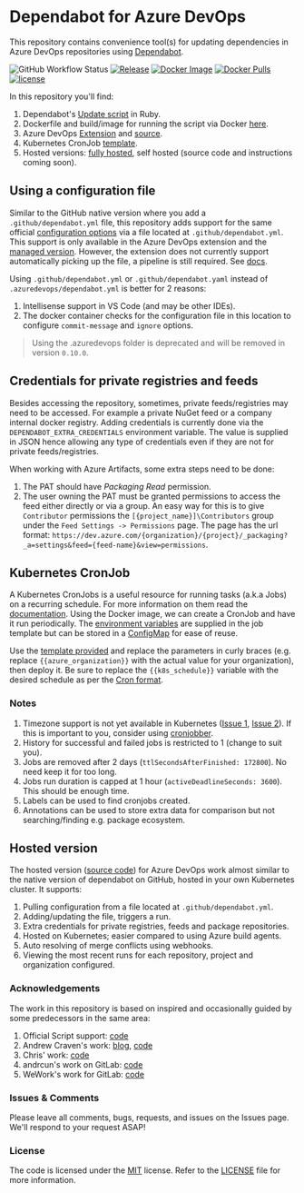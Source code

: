 # Dependabot for Azure DevOps

This repository contains convenience tool(s) for updating dependencies in Azure DevOps repositories using [Dependabot](https://dependabot.com).

![GitHub Workflow Status](https://img.shields.io/github/workflow/status/tinglesoftware/dependabot-azure-devops/Docker?style=flat-square)
[![Release](https://img.shields.io/github/release/tinglesoftware/dependabot-azure-devops.svg?style=flat-square)](https://github.com/tinglesoftware/dependabot-azure-devops/releases/latest)
[![Docker Image](https://img.shields.io/docker/image-size/tingle/dependabot-azure-devops/latest?style=flat-square)](https://hub.docker.com/r/tingle/dependabot-azure-devops)
[![Docker Pulls](https://img.shields.io/docker/pulls/tingle/dependabot-azure-devops?style=flat-square)](https://hub.docker.com/r/tingle/dependabot-azure-devops)
[![license](https://img.shields.io/github/license/tinglesoftware/dependabot-azure-devops.svg?style=flat-square)](LICENSE)

In this repository you'll find:

1. Dependabot's [Update script](./src/script/update-script.rb) in Ruby.
2. Dockerfile and build/image for running the script via Docker [here](./src/script/Dockerfile).
3. Azure DevOps [Extension](https://marketplace.visualstudio.com/items?itemName=tingle-software.dependabot) and [source](./src/extension).
4. Kubernetes CronJob [template](#kubernetes-cronjob).
5. Hosted versions: [fully hosted](#hosted-version), self hosted (source code and instructions coming soon).

## Using a configuration file

Similar to the GitHub native version where you add a `.github/dependabot.yml` file, this repository adds support for the same official [configuration options](https://help.github.com/github/administering-a-repository/configuration-options-for-dependency-updates) via a file located at `.github/dependabot.yml`. This support is only available in the Azure DevOps extension and the [managed version](https://managed-dependabot.com). However, the extension does not currently support automatically picking up the file, a pipeline is still required. See [docs](./src/extension/README.md#usage).

Using `.github/dependabot.yml` or `.github/dependabot.yaml` instead of `.azuredevops/dependabot.yml` is better for 2 reasons:

1. Intellisense support in VS Code (and may be other IDEs).
2. The docker container checks for the configuration file in this location to configure `commit-message` and `ignore` options.

> Using the .azuredevops folder is deprecated and will be removed in version `0.10.0`.

## Credentials for private registries and feeds

Besides accessing the repository, sometimes, private feeds/registries may need to be accessed. For example a private NuGet feed or a company internal docker registry. Adding credentials is currently done via the `DEPENDABOT_EXTRA_CREDENTIALS` environment variable. The value is supplied in JSON hence allowing any type of credentials even if they are not for private feeds/registries.

When working with Azure Artifacts, some extra steps need to be done:

1. The PAT should have *Packaging Read* permission.
2. The user owning the PAT must be granted permissions to access the feed either directly or via a group. An easy way for this is to give `Contributor` permissions the `[{project_name}]\Contributors` group under the `Feed Settings -> Permissions` page. The page has the url format: `https://dev.azure.com/{organization}/{project}/_packaging?_a=settings&feed={feed-name}&view=permissions`.

## Kubernetes CronJob

A Kubernetes CronJobs is a useful resource for running tasks (a.k.a Jobs) on a recurring schedule. For more information on them read the [documentation](https://kubernetes.io/docs/concepts/workloads/controllers/cron-jobs/). Using the Docker image, we can create a CronJob and have it run periodically. The [environment variables](./src/script/README.md#environment-variables) are supplied in the job template but can be stored in a [ConfigMap](https://kubernetes.io/docs/concepts/configuration/configmap/) for ease of reuse.

Use the [template provided](./cronjob-template.yaml) and replace the parameters in curly braces (e.g. replace `{{azure_organization}}` with the actual value for your organization), then deploy it. Be sure to replace the `{{k8s_schedule}}` variable with the desired schedule as per the [Cron format](https://en.wikipedia.org/wiki/Cron).

### Notes

1. Timezone support is not yet available in Kubernetes ([Issue 1](https://github.com/kubernetes/kubernetes/issues/47202), [Issue 2](https://github.com/kubernetes/kubernetes/issues/78795)). If this is important to you, consider using [cronjobber](https://github.com/hiddeco/cronjobber).
2. History for successful and failed jobs is restricted to 1 (change to suit you).
3. Jobs are removed after 2 days (`ttlSecondsAfterFinished: 172800`). No need keep it for too long.
4. Jobs run duration is capped at 1 hour (`activeDeadlineSeconds: 3600`). This should be enough time.
5. Labels can be used to find cronjobs created.
6. Annotations can be used to store extra data for comparison but not searching/finding e.g. package ecosystem.

## Hosted version

The hosted version ([source code](https://github.com/tinglesoftware/zote)) for Azure DevOps work almost similar to the native version of dependabot on GitHub, hosted in your own Kubernetes cluster. It supports:

1. Pulling configuration from a file located at `.github/dependabot.yml`.
2. Adding/updating the file, triggers a run.
3. Extra credentials for private registries, feeds and package repositories.
4. Hosted on Kubernetes; easier compared to using Azure build agents.
5. Auto resolving of merge conflicts using webhooks.
6. Viewing the most recent runs for each repository, project and organization configured.

### Acknowledgements

The work in this repository is based on inspired and occasionally guided by some predecessors in the same area:

1. Official Script support: [code](https://github.com/dependabot/dependabot-script)
2. Andrew Craven's work: [blog](https://medium.com/@acraven/updating-dependencies-in-azure-devops-repos-773cbbb6029d), [code](https://github.com/acraven/azure-dependabot)
3. Chris' work: [code](https://github.com/chris5287/dependabot-for-azuredevops)
4. andrcun's work on GitLab: [code](https://gitlab.com/dependabot-gitlab/dependabot)
5. WeWork's work for GitLab: [code](https://github.com/wemake-services/kira-dependencies)

### Issues &amp; Comments

Please leave all comments, bugs, requests, and issues on the Issues page. We'll respond to your request ASAP!

### License

The code is licensed under the [MIT](http://www.opensource.org/licenses/mit-license.php "Read more about the MIT license form") license. Refer to the [LICENSE](./LICENSE) file for more information.
